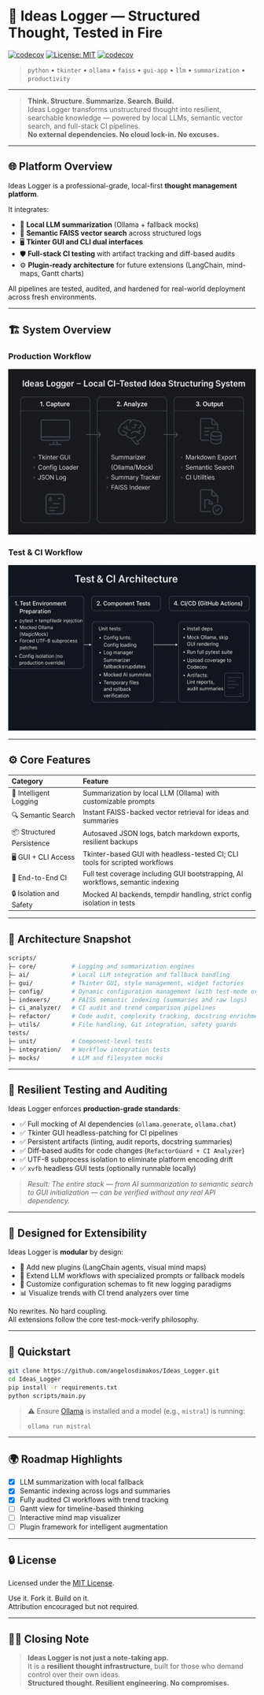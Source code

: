 # 🚀 Ideas Logger — Structured Thought, Tested in Fire

[![codecov](https://codecov.io/gh/angelosdimakos/Ideas_Logger/branch/main/graph/badge.svg?token=C49N6JTFXY)](https://codecov.io/gh/angelosdimakos/Ideas_Logger)
[![License: MIT](https://img.shields.io/badge/License-MIT-yellow.svg)](LICENSE)
[![codecov](https://codecov.io/gh/angelosdimakos/Ideas_Logger/graphs/sunburst.svg?token=C49N6JTFXY)](https://codecov.io/gh/angelosdimakos/Ideas_Logger)

> `python` • `tkinter` • `ollama` • `faiss` • `gui-app` • `llm` • `summarization` • `productivity`

---

> **Think. Structure. Summarize. Search. Build.**  
> Ideas Logger transforms unstructured thought into resilient, searchable knowledge — powered by local LLMs, semantic vector search, and full-stack CI pipelines.  
> **No external dependencies. No cloud lock-in. No excuses.**

---

## 🌐 Platform Overview

Ideas Logger is a professional-grade, local-first **thought management platform**.

It integrates:

- 🧠 **Local LLM summarization** (Ollama + fallback mocks)
- 🔎 **Semantic FAISS vector search** across structured logs
- 🖥️ **Tkinter GUI and CLI dual interfaces**
- 🛡️ **Full-stack CI testing** with artifact tracking and diff-based audits
- ⚙️ **Plugin-ready architecture** for future extensions (LangChain, mind-maps, Gantt charts)

All pipelines are tested, audited, and hardened for real-world deployment across fresh environments.

---
## 🏗️ System Overview

### Production Workflow
![Production Architecture](docs/ProductionCode.png)

### Test & CI Workflow
![Test & CI Architecture](docs/TestCIandArchitecture.png)

---

## ⚙️ Core Features

| Category | Feature |
|:---------|:--------|
| 🧠 Intelligent Logging | Summarization by local LLM (Ollama) with customizable prompts |
| 🔍 Semantic Search | Instant FAISS-backed vector retrieval for ideas and summaries |
| 📦 Structured Persistence | Autosaved JSON logs, batch markdown exports, resilient backups |
| 🖥️ GUI + CLI Access | Tkinter-based GUI with headless-tested CI; CLI tools for scripted workflows |
| 🧪 End-to-End CI | Full test coverage including GUI bootstrapping, AI workflows, semantic indexing |
| 🔒 Isolation and Safety | Mocked AI backends, tempdir handling, strict config isolation in tests |

---

## 🏧 Architecture Snapshot

```bash
scripts/
├— core/          # Logging and summarization engines
├— ai/            # Local LLM integration and fallback handling
├— gui/           # Tkinter GUI, style management, widget factories
├— config/        # Dynamic configuration management (with test-mode override)
├— indexers/      # FAISS semantic indexing (summaries and raw logs)
├— ci_analyzer/   # CI audit and trend comparison pipelines
├— refactor/      # Code audit, complexity tracking, docstring enrichment
├— utils/         # File handling, Git integration, safety guards
tests/
├— unit/          # Component-level tests
├— integration/   # Workflow integration tests
├— mocks/         # LLM and filesystem mocks
```

---

## 🧪 Resilient Testing and Auditing

Ideas Logger enforces **production-grade standards**:

- ✅ Full mocking of AI dependencies (`ollama.generate`, `ollama.chat`)
- ✅ Tkinter GUI headless-patching for CI pipelines
- ✅ Persistent artifacts (linting, audit reports, docstring summaries)
- ✅ Diff-based audits for code changes (`RefactorGuard + CI Analyzer`)
- ✅ UTF-8 subprocess isolation to eliminate platform encoding drift
- ✅ `xvfb` headless GUI tests (optionally runnable locally)

> _Result: The entire stack — from AI summarization to semantic search to GUI initialization — can be verified without any real API dependency._

---

## 🯩 Designed for Extensibility

Ideas Logger is **modular** by design:

- 🔌 Add new plugins (LangChain agents, visual mind maps)
- 🧠 Extend LLM workflows with specialized prompts or fallback models
- 📂 Customize configuration schemas to fit new logging paradigms
- 📊 Visualize trends with CI trend analyzers over time

No rewrites. No hard coupling.  
All extensions follow the core test-mock-verify philosophy.

---

## 🚀 Quickstart

```bash
git clone https://github.com/angelosdimakos/Ideas_Logger.git
cd Ideas_Logger
pip install -r requirements.txt
python scripts/main.py
```

> ⚠️ Ensure [Ollama](https://ollama.com/) is installed and a model (e.g., `mistral`) is running:
> ```bash
> ollama run mistral
> ```

---

## 🌍 Roadmap Highlights

- [x] LLM summarization with local fallback
- [x] Semantic indexing across logs and summaries
- [x] Fully audited CI workflows with trend tracking
- [ ] Gantt view for timeline-based thinking
- [ ] Interactive mind map visualizer
- [ ] Plugin framework for intelligent augmentation

---

## 🔒 License

Licensed under the [MIT License](LICENSE).

Use it. Fork it. Build on it.  
Attribution encouraged but not required.

---

## 🧙‍♂️ Closing Note

> **Ideas Logger is not just a note-taking app.**  
> It is a **resilient thought infrastructure**, built for those who demand control over their own ideas.  
> **Structured thought. Resilient engineering. No compromises.**
